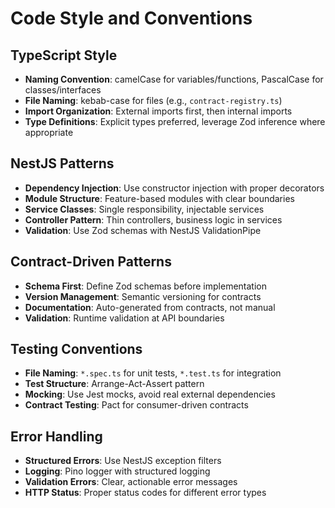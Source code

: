 # Code Style and Conventions

## TypeScript Style
- **Naming Convention**: camelCase for variables/functions, PascalCase for classes/interfaces
- **File Naming**: kebab-case for files (e.g., `contract-registry.ts`)
- **Import Organization**: External imports first, then internal imports
- **Type Definitions**: Explicit types preferred, leverage Zod inference where appropriate

## NestJS Patterns
- **Dependency Injection**: Use constructor injection with proper decorators
- **Module Structure**: Feature-based modules with clear boundaries
- **Service Classes**: Single responsibility, injectable services
- **Controller Pattern**: Thin controllers, business logic in services
- **Validation**: Use Zod schemas with NestJS ValidationPipe

## Contract-Driven Patterns
- **Schema First**: Define Zod schemas before implementation
- **Version Management**: Semantic versioning for contracts
- **Documentation**: Auto-generated from contracts, not manual
- **Validation**: Runtime validation at API boundaries

## Testing Conventions
- **File Naming**: `*.spec.ts` for unit tests, `*.test.ts` for integration
- **Test Structure**: Arrange-Act-Assert pattern
- **Mocking**: Use Jest mocks, avoid real external dependencies
- **Contract Testing**: Pact for consumer-driven contracts

## Error Handling
- **Structured Errors**: Use NestJS exception filters
- **Logging**: Pino logger with structured logging
- **Validation Errors**: Clear, actionable error messages
- **HTTP Status**: Proper status codes for different error types